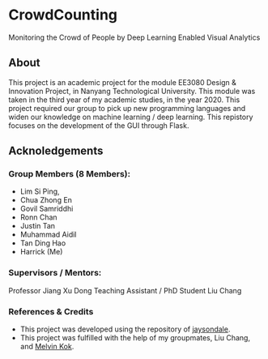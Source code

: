 # CrowdCounting
Monitoring the Crowd of People by Deep Learning Enabled Visual Analytics

## About
This project is an academic project for the module EE3080 Design & Innovation Project, in Nanyang Technological University. This module was taken in the third year of my academic studies, in the year 2020. This project required our group to pick up new programming languages and widen our knowledge on machine learning / deep learning. This repistory focuses on the development of the GUI through Flask.

## Acknoledgements
### Group Members (8 Members):
* Lim Si Ping, 
* Chua Zhong En
* Govil Samriddhi
* Ronn Chan
* Justin Tan
* Muhammad Aidil
* Tan Ding Hao
* Harrick (Me)

### Supervisors / Mentors:
Professor Jiang Xu Dong
Teaching Assistant / PhD Student Liu Chang

### References & Credits
* This project was developed using the repository of [jaysondale](https://github.com/jaysondale/Size.AI-Deployment).
* This project was fulfilled with the help of my groupmates, Liu Chang, and [Melvin Kok](https://github.com/melvinkokxw).

